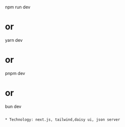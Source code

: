 
npm run dev
# or
yarn dev
# or
pnpm dev
# or
bun dev
```

* Technology: next.js, tailwind,daisy ui, json server




